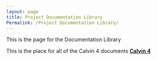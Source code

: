 ```yaml
---
layout: page
title: Project Documentation Library
Permalink: /Project Documentation Library/
---
```


This is the page for the Documentation Library

This is the place for all of the Calvin 4 documents **[Calvin 4](https://drive.google.com/drive/folders/0B3C7UDjcjcbKWU05b1R4VEN3NEU)**
